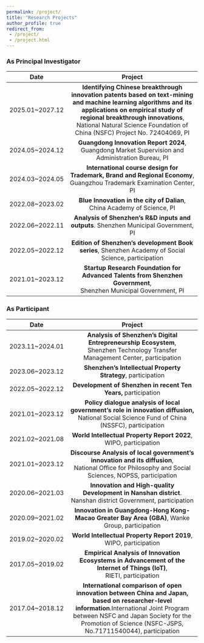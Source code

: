 ```yaml
---
permalink: /project/
title: "Research Projects"
author_profile: true
redirect_from: 
 - /project/
 - /project.html
---
```


### As Principal Investigator

|      Date       |                           Project                            |
| :-------------: | :----------------------------------------------------------: |
| 2025.01~2027.12 | **Identifying Chinese breakthrough innovation patents based on text-mining and machine learning algorithms and its applications on empirical study of regional breakthrough innovations**, National Natural Science Foundation of China (NSFC) Project No. 72404069, PI |
| 2024.05~2024.12 | **Guangdong Innovation Report 2024**, Guangdong Market Supervision and Administration Bureau, PI |
| 2024.03~2024.05 | **International course design for Trademark, Brand and Regional Economy**, <br>Guangzhou Trademark Examination Center, PI |
| 2022.08~2023.02 | **Blue Innovation in the city of Dalian**, China Academy of Science, PI |
| 2022.06~2022.11 | **Analysis of Shenzhen’s R&D inputs and outputs**. Shenzhen Municipal Government, PI |
| 2022.05~2022.12 | **Edition of Shenzhen’s development Book series**, Shenzhen Academy of Social Science, participation |
| 2021.01~2023.12 | **Startup Research Foundation for Advanced Talents from Shenzhen Government**, <br>Shenzhen Municipal Government, PI |



### As Participant

|      Date       |                           Project                            |
| :-------------: | :----------------------------------------------------------: |
| 2023.11~2024.01 | **Analysis of Shenzhen’s Digital Entrepreneurship Ecosystem**, <br>Shenzhen Technology Transfer Management Center, participation |
| 2023.06~2023.12 | **Shenzhen’s Intellectual Property Strategy**, participation |
| 2022.05~2022.12 | **Development of Shenzhen in recent Ten Years,** participation |
| 2021.01~2023.12 | **Policy dialogue analysis of local government’s role in innovation diffusion,** <br>National Social Science Fund of China (NSSFC), participation |
| 2021.02~2021.08 | **World Intellectual Property Report 2022**, WIPO, participation |
| 2021.01~2023.12 | **Discourse Analysis of local government’s innovation and its diffusion**, <br> National Office for Philosophy and Social Sciences, NOPSS, participation |
| 2020.06~2021.03 | **Innovation and High-quality Development in Nanshan district**. <br>Nanshan district Government, participation |
| 2020.09~2021.02 | **Innovation in Guangdong-Hong Kong-Macao Greater Bay Area (GBA)**, Wanke Group, participation |
| 2019.02~2020.02 | **World Intellectual Property Report 2019**, WIPO, participation |
| 2017.05~2019.02 | **Empirical Analysis of Innovation Ecosystems in Advancement of the Internet of Things (IoT)**, <br>RIETI, participation |
| 2017.04~2018.12 | **International comparison of open innovation between China and Japan, based on researcher-level information**.International Joint Program between NSFC and Japan Society for the Promotion of Science (NSFC-JSPS, No.71711540044), participation |